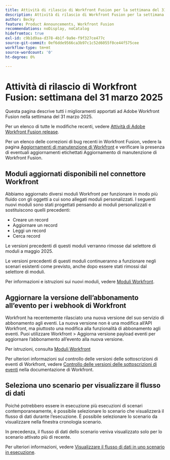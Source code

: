 ```yaml
---
title: Attività di rilascio di Workfront Fusion per la settimana del 31 marzo 2025
description: Attività di rilascio di Workfront Fusion per la settimana del 31 marzo 2025
author: Becky
feature: Product Announcements, Workfront Fusion
recommendations: noDisplay, noCatalog
hidefromtoc: true
exl-id: c9b1d9aa-d378-4b1f-9a9e-f9f327ce477c
source-git-commit: 0ef6dde9566ca3b97c1c52d6055f0ce44f575cee
workflow-type: tm+mt
source-wordcount: '0'
ht-degree: 0%

---
```


# Attività di rilascio di Workfront Fusion: settimana del 31 marzo 2025

Questa pagina descrive tutti i miglioramenti apportati ad Adobe Workfront Fusion nella settimana del 31 marzo 2025.

Per un elenco di tutte le modifiche recenti, vedere [Attività di Adobe Workfront Fusion release](/help/workfront-fusion/fusion-product-releases/fusion-release-activity.md).

Per un elenco delle correzioni di bug recenti in Workfront Fusion, vedere la pagina [Aggiornamenti di manutenzione di Workfront](https://experienceleague.adobe.com/it/docs/workfront-known-issues/releases/current-updates) e verificare la presenza di eventuali aggiornamenti etichettati Aggiornamento di manutenzione di Workfront Fusion.

## Moduli aggiornati disponibili nel connettore Workfront

Abbiamo aggiornato diversi moduli Workfront per funzionare in modo più fluido con gli oggetti a cui sono allegati moduli personalizzati. I seguenti nuovi moduli sono stati progettati pensando ai moduli personalizzati e sostituiscono quelli precedenti:

* Creare un record
* Aggiornare un record
* Leggi un record
* Cerca record

Le versioni precedenti di questi moduli verranno rimosse dal selettore di moduli a maggio 2025.

Le versioni precedenti di questi moduli continueranno a funzionare negli scenari esistenti come previsto, anche dopo essere stati rimossi dal selettore di moduli.

Per informazioni e istruzioni sui nuovi moduli, vedere [Moduli Workfront](/help/workfront-fusion/references/apps-and-modules/adobe-connectors/workfront-modules.md).

## Aggiornare la versione dell’abbonamento all’evento per i webhook di Workfront

Workfront ha recentemente rilasciato una nuova versione del suo servizio di abbonamento agli eventi. La nuova versione non è una modifica all’API Workfront, ma piuttosto una modifica alla funzionalità di abbonamento agli eventi. Puoi utilizzare Workfront > Aggiorna versione payload eventi per aggiornare l’abbonamento all’evento alla nuova versione.

Per istruzioni, consulta [Moduli Workfront](/help/workfront-fusion/references/apps-and-modules/adobe-connectors/workfront-modules.md)

Per ulteriori informazioni sul controllo delle versioni delle sottoscrizioni di eventi di Workfront, vedere [Controllo delle versioni delle sottoscrizioni di eventi](https://experienceleague.adobe.com/it/docs/workfront/using/adobe-workfront-api/event-subscriptions/event-subs-versioning) nella documentazione di Workfront.

## Seleziona uno scenario per visualizzare il flusso di dati

Poiché potrebbero essere in esecuzione più esecuzioni di scenari contemporaneamente, è possibile selezionare lo scenario che visualizzerà il flusso di dati durante l’esecuzione. È possibile selezionare lo scenario da visualizzare nella finestra cronologia scenario.

In precedenza, il flusso di dati dello scenario veniva visualizzato solo per lo scenario attivato più di recente.

Per ulteriori informazioni, vedere [Visualizzare il flusso di dati in uno scenario in esecuzione](/help/workfront-fusion/manage-scenarios/view-scenario-data-flow.md).
